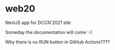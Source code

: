 # web20
NextJS app for DCCN'2021 site

Someday the documentation will come :-)

Why there is no RUN button in GitHub Actions????
